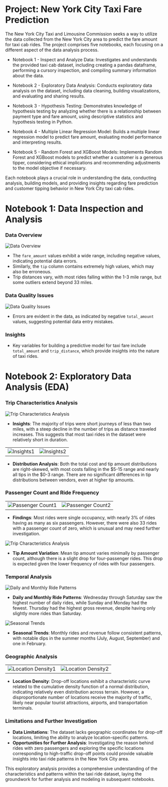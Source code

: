 # Project: New York City Taxi Fare Prediction

The New York City Taxi and Limousine Commission seeks a way to utilize the data collected from the New York City area to predict the fare amount for taxi cab rides. The project comprises five notebooks, each focusing on a different aspect of the data analysis process.

- Notebook 1 - Inspect and Analyze Data: Investigates and understands the provided taxi cab dataset, including creating a pandas dataframe, performing a cursory inspection, and compiling summary information about the data.

- Notebook 2 - Exploratory Data Analysis: Conducts exploratory data analysis on the dataset, including data cleaning, building visualizations, and evaluating and sharing results.

- Notebook 3 - Hypothesis Testing: Demonstrates knowledge of hypothesis testing by analyzing whether there is a relationship between payment type and fare amount, using descriptive statistics and hypothesis testing in Python.

- Notebook 4 - Multiple Linear Regression Model: Builds a multiple linear regression model to predict fare amount, evaluating model performance and interpreting results.

- Notebook 5 - Random Forest and XGBoost Models: Implements Random Forest and XGBoost models to predict whether a customer is a generous tipper, considering ethical implications and recommending adjustments to the model objective if necessary.

Each notebook plays a crucial role in understanding the data, conducting analysis, building models, and providing insights regarding fare prediction and customer tipping behavior in New York City taxi cab rides.

# Notebook 1: Data Inspection and Analysis

### Data Overview
![Data Overview](images/1.png)

- The `fare_amount` values exhibit a wide range, including negative values, indicating potential data errors.
- Similarly, the `tip` column contains extremely high values, which may also be erroneous.
- Trip distances vary, with most rides falling within the 1-3 mile range, but some outliers extend beyond 33 miles.

### Data Quality Issues
![Data Quality Issues](images/2.png)

- Errors are evident in the data, as indicated by negative `total_amount` values, suggesting potential data entry mistakes.

### Insights

- Key variables for building a predictive model for taxi fare include `total_amount` and `trip_distance`, which provide insights into the nature of taxi rides.


# Notebook 2: Exploratory Data Analysis (EDA)

### Trip Characteristics Analysis
![Trip Characteristics Analysis](images/3.png)

- **Insights**: The majority of trips were short journeys of less than two miles, with a steep decline in the number of trips as distance traveled increases. This suggests that most taxi rides in the dataset were relatively short in duration.

<table>
  <tr>
    <td><img src="images/4.png" alt="Insights1"></td>
    <td><img src="images/5.png" alt="Insights2"></td>
  </tr>
</table>


- **Distribution Analysis**: Both the total cost and tip amount distributions are right-skewed, with most costs falling in the $5-15 range and nearly all tips in the $0-3 range. There are no significant differences in tip distributions between vendors, even at higher tip amounts.

### Passenger Count and Ride Frequency

<table>
  <tr>
    <td><img src="images/6.png" alt="Passenger Count1"></td>
    <td><img src="images/7.png" alt="Passenger Count2"></td>
  </tr>
</table>


- **Findings**: Most rides were single occupancy, with nearly 3% of rides having as many as six passengers. However, there were also 33 rides with a passenger count of zero, which is unusual and may need further investigation.

![Trip Characteristics Analysis](images/8.png)
- **Tip Amount Variation**: Mean tip amount varies minimally by passenger count, although there is a slight drop for four-passenger rides. This drop is expected given the lower frequency of rides with four passengers.

### Temporal Analysis

![Daily and Monthly Ride Patterns](images/9.png)

- **Daily and Monthly Ride Patterns**: Wednesday through Saturday saw the highest number of daily rides, while Sunday and Monday had the fewest. Thursday had the highest gross revenue, despite having only slightly more rides than Saturday.

![Seasonal Trends](images/10.png)

- **Seasonal Trends**: Monthly rides and revenue follow consistent patterns, with notable dips in the summer months (July, August, September) and one in February.

### Geographic Analysis

<table>
  <tr>
    <td><img src="images/11.png" alt="Location Density1"></td>
    <td><img src="images/12.png" alt="Location Density2"></td>
  </tr>
</table>


- **Location Density**: Drop-off locations exhibit a characteristic curve related to the cumulative density function of a normal distribution, indicating relatively even distribution across terrain. However, a disproportionate number of locations receive the majority of traffic, likely near popular tourist attractions, airports, and transportation terminals.

### Limitations and Further Investigation

- **Data Limitations**: The dataset lacks geographic coordinates for drop-off locations, limiting the ability to analyze location-specific patterns.
- **Opportunities for Further Analysis**: Investigating the reason behind rides with zero passengers and exploring the specific locations corresponding to high-traffic drop-off points could provide valuable insights into taxi ride patterns in the New York City area.

This exploratory analysis provides a comprehensive understanding of the characteristics and patterns within the taxi ride dataset, laying the groundwork for further analysis and modeling in subsequent notebooks.

